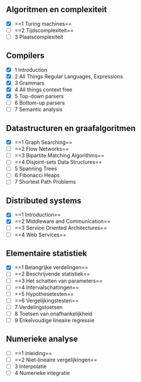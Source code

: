 ## Algoritmen en complexiteit

- [x] ==1 Turing machines==
- [ ] ==2 Tijdscomplexiteit==
- [ ] 3 Plaatscomplexiteit

## Compilers

- [x] 1 Introduction
- [x] 2 All Things Regular Languages, Expressions
- [x] 3 Grammars
- [x] 4 All things context free
- [x] 5 Top-down parsers
- [ ] 6 Bottom-up parsers
- [ ] 7 Semantic analysis

## Datastructuren en graafalgoritmen

- [x] ==1 Graph Searching==
- [ ] ==2 Flow Networks==
- [ ] ==3 Bipartite Matching Algorithms==
- [ ] ==4 Disjoint-sets Data Structures==
- [ ] 5 Spanning Trees
- [ ] 6 Fibonacci Heaps
- [ ] 7 Shortest Path Problems

## Distributed systems

- [x] ==1 Introduction==
- [x] ==2 Middleware and Communication==
- [ ] ==3 Service Oriented Architectures==
- [ ] ==4 Web Services==

## Elementaire statistiek

- [x] ==1 Belangrijke verdelingen==
- [ ] ==2 Beschrijvende statistiek==
- [ ] ==3 Het schatten van parameters==
- [ ] ==4 Intervalschattingen==
- [ ] ==5 Hypothesetesten==
- [ ] ==6 Vergelijkingstesten==
- [ ] 7 Verdelingstoetsen
- [ ] 8 Toetsen van onafhankelijkheid
- [ ] 9 Enkelvoudige lineaire regressie

## Numerieke analyse

- [ ] ==1 Inleiding==
- [ ] ==2 Niet-lineaire vergelijkingen==
- [ ] 3 Interpolatie
- [ ] 4 Numerieke integratie
